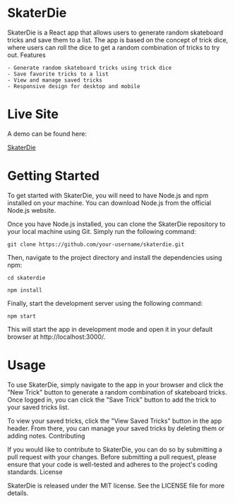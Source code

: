 # SkaterDie

SkaterDie is a React app that allows users to generate random skateboard tricks and save them to a list. The app is based on the concept of trick dice, where users can roll the dice to get a random combination of tricks to try out.
Features

    - Generate random skateboard tricks using trick dice
    - Save favorite tricks to a list
    - View and manage saved tricks
    - Responsive design for desktop and mobile
    
# Live Site

A demo can be found here: 

[SkaterDie](https://skaterdie.web.app)


# Getting Started

To get started with SkaterDie, you will need to have Node.js and npm installed on your machine. You can download Node.js from the official Node.js website.

Once you have Node.js installed, you can clone the SkaterDie repository to your local machine using Git. Simply run the following command:

`git clone https://github.com/your-username/skaterdie.git`

Then, navigate to the project directory and install the dependencies using npm:

`cd skaterdie`

`npm install`

Finally, start the development server using the following command:

`npm start`

This will start the app in development mode and open it in your default browser at http://localhost:3000/.

# Usage

To use SkaterDie, simply navigate to the app in your browser and click the "New Trick" button to generate a random combination of skateboard tricks. Once logged in, you can click the "Save Trick" button to add the trick to your saved tricks list.

To view your saved tricks, click the "View Saved Tricks" button in the app header. From there, you can manage your saved tricks by deleting them or adding notes.
Contributing

If you would like to contribute to SkaterDie, you can do so by submitting a pull request with your changes. Before submitting a pull request, please ensure that your code is well-tested and adheres to the project's coding standards.
License

SkaterDie is released under the MIT license. See the LICENSE file for more details.
